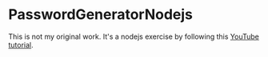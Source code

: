 # PasswordGeneratorNodejs

This is not my original work. It's a nodejs exercise by following this [YouTube tutorial](https://www.youtube.com/watch?v=3Xx83JAktXk&t=1274s).
